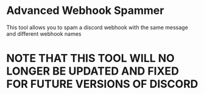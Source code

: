 # Advanced Webhook Spammer
This tool allows you to spam a discord webhook with the same message and different webhook names
# NOTE THAT THIS TOOL WILL NO LONGER BE UPDATED AND FIXED FOR FUTURE VERSIONS OF DISCORD
